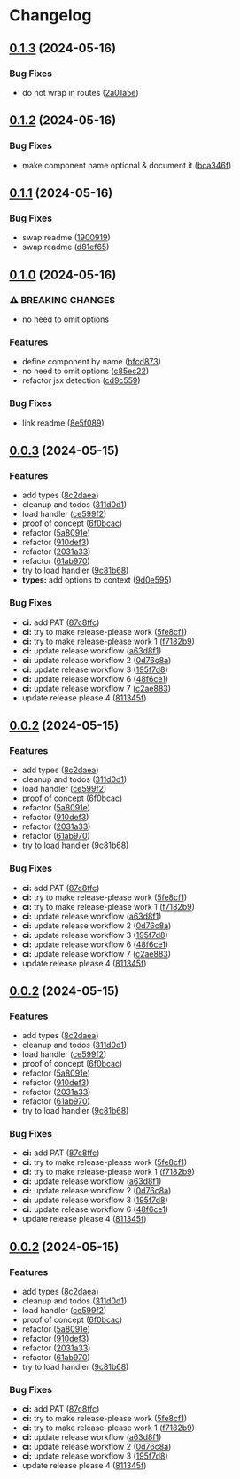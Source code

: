 # Changelog

## [0.1.3](https://github.com/infodusha/next-rsc-error-handler/compare/next-rsc-error-handler-v0.1.2...next-rsc-error-handler-v0.1.3) (2024-05-16)


### Bug Fixes

* do not wrap in routes ([2a01a5e](https://github.com/infodusha/next-rsc-error-handler/commit/2a01a5ecf0a11bda15768e4eb4263e6bf4a3e1c3))

## [0.1.2](https://github.com/infodusha/next-rsc-error-handler/compare/next-rsc-error-handler-v0.1.1...next-rsc-error-handler-v0.1.2) (2024-05-16)


### Bug Fixes

* make component name optional & document it ([bca346f](https://github.com/infodusha/next-rsc-error-handler/commit/bca346f017e99d7459d2ec92d853122ac5a7e448))

## [0.1.1](https://github.com/infodusha/next-rsc-error-handler/compare/next-rsc-error-handler-v0.1.0...next-rsc-error-handler-v0.1.1) (2024-05-16)


### Bug Fixes

* swap readme ([1900919](https://github.com/infodusha/next-rsc-error-handler/commit/1900919ffe3117409c3279542b81d1e53e634161))
* swap readme ([d81ef65](https://github.com/infodusha/next-rsc-error-handler/commit/d81ef65facb669a744c5cb82c7fc8b72f6c96e43))

## [0.1.0](https://github.com/infodusha/next-rsc-error-handler/compare/next-rsc-error-handler-v0.0.3...next-rsc-error-handler-v0.1.0) (2024-05-16)


### ⚠ BREAKING CHANGES

* no need to omit options

### Features

* define component by name ([bfcd873](https://github.com/infodusha/next-rsc-error-handler/commit/bfcd873a4c8b8bad4a549d35d211f7663a50ab61))
* no need to omit options ([c85ec22](https://github.com/infodusha/next-rsc-error-handler/commit/c85ec22b5bdd27c4dfeeb13414f0170bb33ad9a5))
* refactor jsx detection ([cd9c559](https://github.com/infodusha/next-rsc-error-handler/commit/cd9c559a4e6e3c1338f3aee9422e5750b4de2936))


### Bug Fixes

* link readme ([8e5f089](https://github.com/infodusha/next-rsc-error-handler/commit/8e5f089031cdedec83e1b834c5cc177a30aaa6c5))

## [0.0.3](https://github.com/infodusha/next-rsc-error-handler/compare/next-rsc-error-handler-v0.0.2...next-rsc-error-handler-v0.0.3) (2024-05-15)


### Features

* add types ([8c2daea](https://github.com/infodusha/next-rsc-error-handler/commit/8c2daeafbe551ab3c0131e090087f6eaaebb060b))
* cleanup and todos ([311d0d1](https://github.com/infodusha/next-rsc-error-handler/commit/311d0d14bba0b88c120fb4da2b0f2e0ef0c82030))
* load handler ([ce599f2](https://github.com/infodusha/next-rsc-error-handler/commit/ce599f2f3f73da9bbe8418e226c73b719919be14))
* proof of concept ([6f0bcac](https://github.com/infodusha/next-rsc-error-handler/commit/6f0bcac4298e1ed79d283c65208a899314ae90fe))
* refactor ([5a8091e](https://github.com/infodusha/next-rsc-error-handler/commit/5a8091e22d752f164484d1ccee375c40dd97afe4))
* refactor ([910def3](https://github.com/infodusha/next-rsc-error-handler/commit/910def35e01b8b633ccec0f909bbfa35021586b3))
* refactor ([2031a33](https://github.com/infodusha/next-rsc-error-handler/commit/2031a33345b3de1ef5f65d534f8e77ae430d54ee))
* refactor ([61ab970](https://github.com/infodusha/next-rsc-error-handler/commit/61ab97062343a49cd93aaf6c4f728743b0f83997))
* try to load handler ([9c81b68](https://github.com/infodusha/next-rsc-error-handler/commit/9c81b689a3400d84349e4ca895580af9cef5ddf6))
* **types:** add options to context ([9d0e595](https://github.com/infodusha/next-rsc-error-handler/commit/9d0e59545526f6708a0cb629af8761e30783cbd7))


### Bug Fixes

* **ci:** add PAT ([87c8ffc](https://github.com/infodusha/next-rsc-error-handler/commit/87c8ffc162517d77bbbcf340966e08a0d3ad9fc5))
* **ci:** try to make release-please work ([5fe8cf1](https://github.com/infodusha/next-rsc-error-handler/commit/5fe8cf14934d3526bcd6eb12787de9a13c1b64b5))
* **ci:** try to make release-please work 1 ([f7182b9](https://github.com/infodusha/next-rsc-error-handler/commit/f7182b91f2e07497377f6ae02c85bd9b843cb380))
* **ci:** update release workflow ([a63d8f1](https://github.com/infodusha/next-rsc-error-handler/commit/a63d8f1389af83d7a7655661588d971f26b6a1fb))
* **ci:** update release workflow 2 ([0d76c8a](https://github.com/infodusha/next-rsc-error-handler/commit/0d76c8a157c032d6e9448abe1c12a0b44f59a302))
* **ci:** update release workflow 3 ([195f7d8](https://github.com/infodusha/next-rsc-error-handler/commit/195f7d8c4162a22490059e28fcaedbc707a27d65))
* **ci:** update release workflow 6 ([48f6ce1](https://github.com/infodusha/next-rsc-error-handler/commit/48f6ce1309d73a9b1ec91ce33d8ac6bf22075d7a))
* **ci:** update release workflow 7 ([c2ae883](https://github.com/infodusha/next-rsc-error-handler/commit/c2ae883f632e38ea9d0da2e6b2a58a9d709f2e66))
* update release please 4 ([811345f](https://github.com/infodusha/next-rsc-error-handler/commit/811345fd27614ccc75e2e6746666c4995827babd))

## [0.0.2](https://github.com/infodusha/next-rsc-error-handler/compare/next-rsc-error-handler-v0.0.1...next-rsc-error-handler-v0.0.2) (2024-05-15)


### Features

* add types ([8c2daea](https://github.com/infodusha/next-rsc-error-handler/commit/8c2daeafbe551ab3c0131e090087f6eaaebb060b))
* cleanup and todos ([311d0d1](https://github.com/infodusha/next-rsc-error-handler/commit/311d0d14bba0b88c120fb4da2b0f2e0ef0c82030))
* load handler ([ce599f2](https://github.com/infodusha/next-rsc-error-handler/commit/ce599f2f3f73da9bbe8418e226c73b719919be14))
* proof of concept ([6f0bcac](https://github.com/infodusha/next-rsc-error-handler/commit/6f0bcac4298e1ed79d283c65208a899314ae90fe))
* refactor ([5a8091e](https://github.com/infodusha/next-rsc-error-handler/commit/5a8091e22d752f164484d1ccee375c40dd97afe4))
* refactor ([910def3](https://github.com/infodusha/next-rsc-error-handler/commit/910def35e01b8b633ccec0f909bbfa35021586b3))
* refactor ([2031a33](https://github.com/infodusha/next-rsc-error-handler/commit/2031a33345b3de1ef5f65d534f8e77ae430d54ee))
* refactor ([61ab970](https://github.com/infodusha/next-rsc-error-handler/commit/61ab97062343a49cd93aaf6c4f728743b0f83997))
* try to load handler ([9c81b68](https://github.com/infodusha/next-rsc-error-handler/commit/9c81b689a3400d84349e4ca895580af9cef5ddf6))


### Bug Fixes

* **ci:** add PAT ([87c8ffc](https://github.com/infodusha/next-rsc-error-handler/commit/87c8ffc162517d77bbbcf340966e08a0d3ad9fc5))
* **ci:** try to make release-please work ([5fe8cf1](https://github.com/infodusha/next-rsc-error-handler/commit/5fe8cf14934d3526bcd6eb12787de9a13c1b64b5))
* **ci:** try to make release-please work 1 ([f7182b9](https://github.com/infodusha/next-rsc-error-handler/commit/f7182b91f2e07497377f6ae02c85bd9b843cb380))
* **ci:** update release workflow ([a63d8f1](https://github.com/infodusha/next-rsc-error-handler/commit/a63d8f1389af83d7a7655661588d971f26b6a1fb))
* **ci:** update release workflow 2 ([0d76c8a](https://github.com/infodusha/next-rsc-error-handler/commit/0d76c8a157c032d6e9448abe1c12a0b44f59a302))
* **ci:** update release workflow 3 ([195f7d8](https://github.com/infodusha/next-rsc-error-handler/commit/195f7d8c4162a22490059e28fcaedbc707a27d65))
* **ci:** update release workflow 6 ([48f6ce1](https://github.com/infodusha/next-rsc-error-handler/commit/48f6ce1309d73a9b1ec91ce33d8ac6bf22075d7a))
* **ci:** update release workflow 7 ([c2ae883](https://github.com/infodusha/next-rsc-error-handler/commit/c2ae883f632e38ea9d0da2e6b2a58a9d709f2e66))
* update release please 4 ([811345f](https://github.com/infodusha/next-rsc-error-handler/commit/811345fd27614ccc75e2e6746666c4995827babd))

## [0.0.2](https://github.com/infodusha/next-rsc-error-handler/compare/next-rsc-error-handler-v0.0.1...next-rsc-error-handler-v0.0.2) (2024-05-15)


### Features

* add types ([8c2daea](https://github.com/infodusha/next-rsc-error-handler/commit/8c2daeafbe551ab3c0131e090087f6eaaebb060b))
* cleanup and todos ([311d0d1](https://github.com/infodusha/next-rsc-error-handler/commit/311d0d14bba0b88c120fb4da2b0f2e0ef0c82030))
* load handler ([ce599f2](https://github.com/infodusha/next-rsc-error-handler/commit/ce599f2f3f73da9bbe8418e226c73b719919be14))
* proof of concept ([6f0bcac](https://github.com/infodusha/next-rsc-error-handler/commit/6f0bcac4298e1ed79d283c65208a899314ae90fe))
* refactor ([5a8091e](https://github.com/infodusha/next-rsc-error-handler/commit/5a8091e22d752f164484d1ccee375c40dd97afe4))
* refactor ([910def3](https://github.com/infodusha/next-rsc-error-handler/commit/910def35e01b8b633ccec0f909bbfa35021586b3))
* refactor ([2031a33](https://github.com/infodusha/next-rsc-error-handler/commit/2031a33345b3de1ef5f65d534f8e77ae430d54ee))
* refactor ([61ab970](https://github.com/infodusha/next-rsc-error-handler/commit/61ab97062343a49cd93aaf6c4f728743b0f83997))
* try to load handler ([9c81b68](https://github.com/infodusha/next-rsc-error-handler/commit/9c81b689a3400d84349e4ca895580af9cef5ddf6))


### Bug Fixes

* **ci:** add PAT ([87c8ffc](https://github.com/infodusha/next-rsc-error-handler/commit/87c8ffc162517d77bbbcf340966e08a0d3ad9fc5))
* **ci:** try to make release-please work ([5fe8cf1](https://github.com/infodusha/next-rsc-error-handler/commit/5fe8cf14934d3526bcd6eb12787de9a13c1b64b5))
* **ci:** try to make release-please work 1 ([f7182b9](https://github.com/infodusha/next-rsc-error-handler/commit/f7182b91f2e07497377f6ae02c85bd9b843cb380))
* **ci:** update release workflow ([a63d8f1](https://github.com/infodusha/next-rsc-error-handler/commit/a63d8f1389af83d7a7655661588d971f26b6a1fb))
* **ci:** update release workflow 2 ([0d76c8a](https://github.com/infodusha/next-rsc-error-handler/commit/0d76c8a157c032d6e9448abe1c12a0b44f59a302))
* **ci:** update release workflow 3 ([195f7d8](https://github.com/infodusha/next-rsc-error-handler/commit/195f7d8c4162a22490059e28fcaedbc707a27d65))
* **ci:** update release workflow 6 ([48f6ce1](https://github.com/infodusha/next-rsc-error-handler/commit/48f6ce1309d73a9b1ec91ce33d8ac6bf22075d7a))
* update release please 4 ([811345f](https://github.com/infodusha/next-rsc-error-handler/commit/811345fd27614ccc75e2e6746666c4995827babd))

## [0.0.2](https://github.com/infodusha/next-rsc-error-handler/compare/next-rsc-error-handler-v0.0.1...next-rsc-error-handler-v0.0.2) (2024-05-15)


### Features

* add types ([8c2daea](https://github.com/infodusha/next-rsc-error-handler/commit/8c2daeafbe551ab3c0131e090087f6eaaebb060b))
* cleanup and todos ([311d0d1](https://github.com/infodusha/next-rsc-error-handler/commit/311d0d14bba0b88c120fb4da2b0f2e0ef0c82030))
* load handler ([ce599f2](https://github.com/infodusha/next-rsc-error-handler/commit/ce599f2f3f73da9bbe8418e226c73b719919be14))
* proof of concept ([6f0bcac](https://github.com/infodusha/next-rsc-error-handler/commit/6f0bcac4298e1ed79d283c65208a899314ae90fe))
* refactor ([5a8091e](https://github.com/infodusha/next-rsc-error-handler/commit/5a8091e22d752f164484d1ccee375c40dd97afe4))
* refactor ([910def3](https://github.com/infodusha/next-rsc-error-handler/commit/910def35e01b8b633ccec0f909bbfa35021586b3))
* refactor ([2031a33](https://github.com/infodusha/next-rsc-error-handler/commit/2031a33345b3de1ef5f65d534f8e77ae430d54ee))
* refactor ([61ab970](https://github.com/infodusha/next-rsc-error-handler/commit/61ab97062343a49cd93aaf6c4f728743b0f83997))
* try to load handler ([9c81b68](https://github.com/infodusha/next-rsc-error-handler/commit/9c81b689a3400d84349e4ca895580af9cef5ddf6))


### Bug Fixes

* **ci:** add PAT ([87c8ffc](https://github.com/infodusha/next-rsc-error-handler/commit/87c8ffc162517d77bbbcf340966e08a0d3ad9fc5))
* **ci:** try to make release-please work ([5fe8cf1](https://github.com/infodusha/next-rsc-error-handler/commit/5fe8cf14934d3526bcd6eb12787de9a13c1b64b5))
* **ci:** try to make release-please work 1 ([f7182b9](https://github.com/infodusha/next-rsc-error-handler/commit/f7182b91f2e07497377f6ae02c85bd9b843cb380))
* **ci:** update release workflow ([a63d8f1](https://github.com/infodusha/next-rsc-error-handler/commit/a63d8f1389af83d7a7655661588d971f26b6a1fb))
* **ci:** update release workflow 2 ([0d76c8a](https://github.com/infodusha/next-rsc-error-handler/commit/0d76c8a157c032d6e9448abe1c12a0b44f59a302))
* **ci:** update release workflow 3 ([195f7d8](https://github.com/infodusha/next-rsc-error-handler/commit/195f7d8c4162a22490059e28fcaedbc707a27d65))
* update release please 4 ([811345f](https://github.com/infodusha/next-rsc-error-handler/commit/811345fd27614ccc75e2e6746666c4995827babd))
